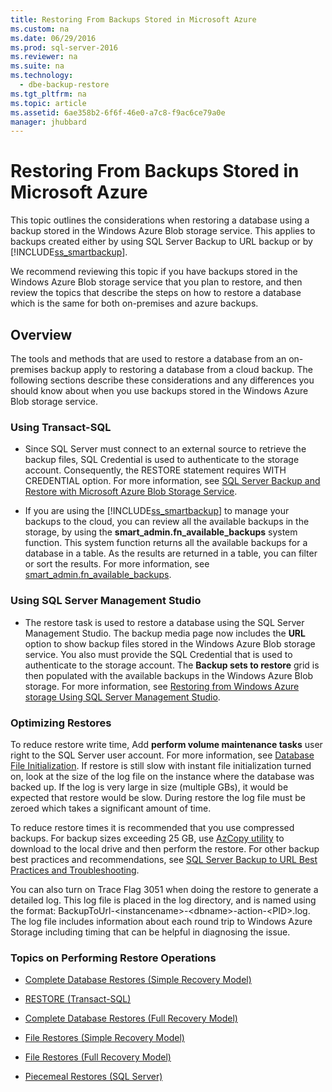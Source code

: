 ```yaml
---
title: Restoring From Backups Stored in Microsoft Azure
ms.custom: na
ms.date: 06/29/2016
ms.prod: sql-server-2016
ms.reviewer: na
ms.suite: na
ms.technology: 
  - dbe-backup-restore
ms.tgt_pltfrm: na
ms.topic: article
ms.assetid: 6ae358b2-6f6f-46e0-a7c8-f9ac6ce79a0e
manager: jhubbard
---
```

# Restoring From Backups Stored in Microsoft Azure
This topic outlines the considerations when restoring a database using a backup stored in the Windows Azure Blob storage service. This applies to backups created either by using SQL Server Backup to URL backup or by [!INCLUDE[ss_smartbackup](../../Topics/TopicNameNotContainA/includes/ss_smartbackup_md.md)].  
  
 We recommend reviewing this topic if you have backups stored in the Windows Azure Blob storage service that you plan to restore, and then review the topics that describe the steps on how to restore a database which is the same for both on-premises and azure backups.  
  
## Overview  
 The tools and methods that are used to restore a database from an on-premises backup apply to restoring a database from a cloud backup.  The following sections describe these considerations and any differences you should know about when you use backups stored in the Windows Azure Blob storage service.  
  
### Using Transact-SQL  
  
-   Since SQL Server must connect to an external source to retrieve the backup files, SQL Credential is used to authenticate to the storage account. Consequently, the RESTORE statement requires WITH CREDENTIAL option. For more information, see [SQL Server Backup and Restore with Microsoft Azure Blob Storage Service](../../Topics/TopicNameNotContainA/SQL-Server-Backup-and-Restore-with-Microsoft-Azure-Blob-Storage-Service.md).  
  
-   If you are using the [!INCLUDE[ss_smartbackup](../../Topics/TopicNameNotContainA/includes/ss_smartbackup_md.md)] to manage your backups to the cloud, you can review all the available backups in the storage, by using the **smart_admin.fn_available_backups** system function. This system function returns all the available backups for a database in a table. As the results are returned in a table, you can filter or sort the results. For more information, see [smart_admin.fn_available_backups](assetId:///7aa84474-16e5-49bd-a703-c8d1408ef107).  
  
### Using SQL Server Management Studio  
  
-   The restore task is used to restore a database using the SQL Server Management Studio. The backup media page now includes the **URL** option to show backup files stored in the Windows Azure Blob storage service. You also must provide the SQL Credential that is used to authenticate to the storage account. The **Backup sets to restore** grid is then populated with the available backups in the Windows Azure Blob storage. For more information, see [Restoring from Windows Azure storage Using SQL Server Management Studio](../../Topics/TopicNameNotContainA/SQL-Server-Backup-to-URL.md#RestoreSSMS).  
  
### Optimizing Restores  
 To reduce restore write time, Add **perform volume maintenance tasks** user right to the SQL Server user account. For more information, see [Database File Initialization](http://go.microsoft.com/fwlink/?LinkId=271622). If restore is still slow with instant file initialization turned on, look at the size of the log file on the instance where the database was backed up. If the log is very large in size (multiple GBs), it would be expected that restore would be slow. During restore the log file must be zeroed which takes a significant amount of time.  
  
 To reduce restore times it is recommended that you use compressed backups.  For backup sizes exceeding 25 GB, use [AzCopy utility](http://blogs.msdn.com/b/windowsazurestorage/archive/2012/12/03/azcopy-uploading-downloading-files-for-windows-azure-blobs.aspx) to download to the local drive and then perform the restore. For other backup best practices and recommendations, see [SQL Server Backup to URL Best Practices and Troubleshooting](../../Topics/TopicNameNotContainA/SQL-Server-Backup-to-URL-Best-Practices-and-Troubleshooting.md).  
  
 You can also turn on Trace Flag 3051 when doing the restore to generate a detailed log. This log file is placed in the log directory, and is named using the format: BackupToUrl-<instancename\>-<dbname\>-action-<PID\>.log. The log file includes information about each round trip to Windows Azure Storage including timing that can be helpful in diagnosing the issue.  
  
### Topics on Performing Restore Operations  
  
-   [Complete Database Restores (Simple Recovery Model)](../../Topics/TopicNameNotContainA/Complete-Database-Restores--Simple-Recovery-Model-.md)  
  
-   [RESTORE (Transact-SQL)](assetId:///877ecd57-3f2e-4237-890a-08f16e944ef1)  
  
-   [Complete Database Restores (Full Recovery Model)](../../Topics/TopicNameNotContainA/Complete-Database-Restores--Full-Recovery-Model-.md)  
  
-   [File Restores (Simple Recovery Model)](../../Topics/TopicNameNotContainA/File-Restores--Simple-Recovery-Model-.md)  
  
-   [File Restores (Full Recovery Model)](../../Topics/TopicNameNotContainA/File-Restores--Full-Recovery-Model-.md)  
  
-   [Piecemeal Restores (SQL Server)](../../Topics/TopicNameNotContainA/Piecemeal-Restores--SQL-Server-.md)